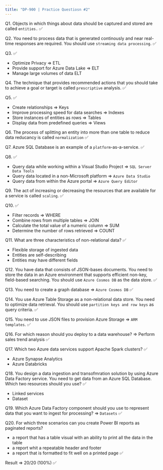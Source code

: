 ```yaml
---
title: "DP-900 | Practice Questiosn #2"
---
```

Q1. Objects in which things about data should be captured and stored are called `entities.` ✅

Q2. You need to process data that is generated continously and near real-time responses are required. You should use `streaming data processing`. ✅

Q3. ✅
- Optimize Privacy => ETL
- Provide support for Azure Data Lake => ELT
- Manage large volumes of data ELT

Q4. The technique that provides recommended actions that you should take to achieve a goal or target is called `prescriptive` analysis. ✅

Q5. ✅
- Create relationships => Keys
- Improve processing speed for data searches => Indexes
- Store instances of entities as rows => Tables
- Display data from predefined queries => Views 

Q6. The process of splitting an entity into more than one table to reduce data reducancy is called `normalization` ✅

Q7. Azure SQL Database is an example of a `platform`-as-a-service. ✅

Q8. ✅
- Query data while working within a Visual Studio Project => `SQL Server Data Tools`
- Query data located in a non-Microsoft platform => `Azure Data Studio`
- Query data from within the Azure portal => `Azure Query Editor`

Q9. The act of increasing or decreasing the resources that are available for a service is called `scaling`. ✅

Q10. ✅
- Filter records => WHERE
- Combine rows from multiple tables => JOIN
- Calculate the total value of a numeric column => SUM
- Determine the number of rows retrieved => COUNT

Q11. What are three characteristics of non-relational data? ✅
- Flexible storage of ingested data
- Entities are self-describing
- Entities may have different fields

Q12. You have data that consists of JSON-bases documents. You need to store the data in an Azure environment that supports efficient non-key, field-based searching. You should use `Azure Cosmos DB` as the data store. ✅

Q13. You need to create a graph database => `Azure Cosmos DB` ✅

Q14. You use Azure Table Storage as a non-relational data store.
You need to optimize data retrieval. You should use `partition keys and row keys` as query criteria. ✅

Q15. You need to use JSON files to provision Azure Storage => `ARM templates`. ✅

Q16. For which reason should you deploy to a data warehouse? => Perform sales trend analysis ✅

Q17. Which two Azure data services support Apache Spark clusters? ✅
- Azure Synapse Analytics
- Azure Databricks

Q18. You design a data ingestion and transofmration solution by using Azure Data Factory service. You need to get data from an Azure SQL Database. Which two resources should you use? ✅
- Linked services
- Dataset

Q19. Which Azure Data Factory component should you use to represent data that you want to ingest for processing? => `Datasets` ✅

Q20. For which three scenarios can you create Power BI reports as paginated reports?
- a report that has a table visual with an ability to print all the data in the table
- a report whit a repeatable header and footer
- a report that is formatted to fit well on a printed page ✅

Result => 20/20 (100%) ✅